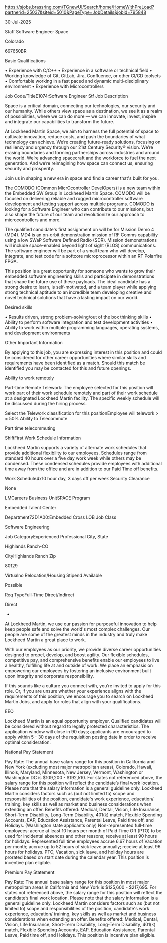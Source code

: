 https://sjobs.brassring.com/TGnewUI/Search/home/HomeWithPreLoad?partnerid=25037&siteid=5010&PageType=JobDetails&jobid=795848


30-Jul-2025

Staff Software Engineer
Space

Colorado

697650BR

Basic Qualifications

• Experience with C/C++
• Experience in a software or technical field
• Working knowledge of Git, GitLab, Jira, Confluence, or other CI/CD toolsets
• Comfortable working in a fast paced and dynamic multi-disciplinary environment
• Experience with Microcontrollers

Job Code/TitleE1074:Software Engineer Stf
Job Description

Space is a critical domain, connecting our technologies, our security and our humanity. While others view space as a destination, we see it as a realm of possibilities, where we can do more — we can innovate, invest, inspire and integrate our capabilities to transform the future.

At Lockheed Martin Space, we aim to harness the full potential of space to cultivate innovation, reduce costs, and push the boundaries of what technology can achieve. We’re creating future-ready solutions, focusing on resiliency and urgency through our 21st Century Security® vision. We’re erasing boundaries and forming partnerships across industries and around the world. We’re advancing spacecraft and the workforce to fuel the next generation. And we’re reimagining how space can connect us, ensuring security and prosperity.

Join us in shaping a new era in space and find a career that's built for you.

The COMODO (COmmon MicrOcontroller DevelOpers) is a new team within the Embedded SW Group in Lockheed Martin Space. COMODO will be focused on delivering reliable and rugged microcontroller software development and testing support across multiple programs. COMODO is looking for a Software Engineer who can contribute to our missions, but also shape the future of our team and revolutionize our approach to microcontrollers and more.

The qualified candidate's first assignment on will be for Mission Demo 4 (MD4). MD4 is an on-orbit demonstration mission of RF Comms capability using a low SWaP Software Defined Radio (SDR). Mission demonstrations will include space-enabled beyond light of sight (BLOS) communications. The software engineer will be part of a small team who will develop, integrate, and test code for a softcore microprocessor within an RT Polarfire FPGA.

This position is a great opportunity for someone who wants to grow their embedded software engineering skills and participate in demonstrations that shape the future use of these payloads. The ideal candidate has a strong desire to learn, is self-motivated, and a team player while applying strong technical aptitude to an incredible team developing creative and novel technical solutions that have a lasting impact on our world.

Desired skills

• Results driven, strong problem-solving/out of the box thinking skills
• Ability to perform software integration and test development activities
• Ability to work within multiple programming languages, operating systems, and development environments

Other Important Information

By applying to this job, you are expressing interest in this position and could be considered for other career opportunities where similar skills and requirements have been identified as a match. Should this match be identified you may be contacted for this and future openings.

Ability to work remotely

Part-time Remote Telework: The employee selected for this position will work part of their work schedule remotely and part of their work schedule at a designated Lockheed Martin facility. The specific weekly schedule will be discussed during the hiring process.

Select the Telework classification for this positionEmployee will telework > = 50%
Ability to Telecommute

Part time telecommuting

ShiftFirst
Work Schedule Information

Lockheed Martin supports a variety of alternate work schedules that provide additional flexibility to our employees. Schedules range from standard 40 hours over a five day work week while others may be condensed. These condensed schedules provide employees with additional time away from the office and are in addition to our Paid Time off benefits.

Work Schedule4x10 hour day, 3 days off per week
Security Clearance

None

LMCareers Business UnitSPACE
Program

Embedded Talent Center

Department72D1A00:Embedded Cross LOB
Job Class

Software Engineering

Job CategoryExperienced Professional
City, State

Highlands Ranch-CO

CityHighlands Ranch
Zip

80129

Virtualno
Relocation/Housing Stipend Available

Possible

Req TypeFull-Time
Direct/Indirect

Direct

*

At Lockheed Martin, we use our passion for purposeful innovation to help keep people safe and solve the world's most complex challenges. Our people are some of the greatest minds in the industry and truly make Lockheed Martin a great place to work.

With our employees as our priority, we provide diverse career opportunities designed to propel, develop, and boost agility. Our flexible schedules, competitive pay, and comprehensive benefits enable our employees to live a healthy, fulfilling life at and outside of work. We place an emphasis on empowering our employees by fostering an inclusive environment built upon integrity and corporate responsibility.

If this sounds like a culture you connect with, you’re invited to apply for this role. Or, if you are unsure whether your experience aligns with the requirements of this position, we encourage you to search on Lockheed Martin Jobs, and apply for roles that align with your qualifications.

EEO

Lockheed Martin is an equal opportunity employer. Qualified candidates will be considered without regard to legally protected characteristics.
The application window will close in 90 days; applicants are encouraged to apply within 5 - 30 days of the requisition posting date in order to receive optimal consideration.

National Pay Statement

Pay Rate: The annual base salary range for this position in California and New York (excluding most major metropolitan areas), Colorado, Hawaii, Illinois, Maryland, Minnesota, New Jersey, Vermont, Washington or Washington DC is $109,200 - $192,510. For states not referenced above, the salary range for this position will reflect the candidate’s final work location. Please note that the salary information is a general guideline only. Lockheed Martin considers factors such as (but not limited to) scope and responsibilities of the position, candidate's work experience, education/ training, key skills as well as market and business considerations when extending an offer. Benefits offered: Medical, Dental, Vision, Life Insurance, Short-Term Disability, Long-Term Disability, 401(k) match, Flexible Spending Accounts, EAP, Education Assistance, Parental Leave, Paid time off, and Holidays. (Washington state applicants only) Non-represented full-time employees: accrue at least 10 hours per month of Paid Time Off (PTO) to be used for incidental absences and other reasons; receive at least 90 hours for holidays. Represented full time employees accrue 6.67 hours of Vacation per month; accrue up to 52 hours of sick leave annually; receive at least 96 hours for holidays. PTO, Vacation, sick leave, and holiday hours are prorated based on start date during the calendar year. This position is incentive plan eligible.

Premium Pay Statement

Pay Rate: The annual base salary range for this position in most major metropolitan areas in California and New York is $125,600 - $217,695. For states not referenced above, the salary range for this position will reflect the candidate’s final work location. Please note that the salary information is a general guideline only. Lockheed Martin considers factors such as (but not limited to) scope and responsibilities of the position, candidate's work experience, education/ training, key skills as well as market and business considerations when extending an offer. Benefits offered: Medical, Dental, Vision, Life Insurance, Short-Term Disability, Long-Term Disability, 401(k) match, Flexible Spending Accounts, EAP, Education Assistance, Parental Leave, Paid time off, and Holidays. This position is incentive plan eligible.